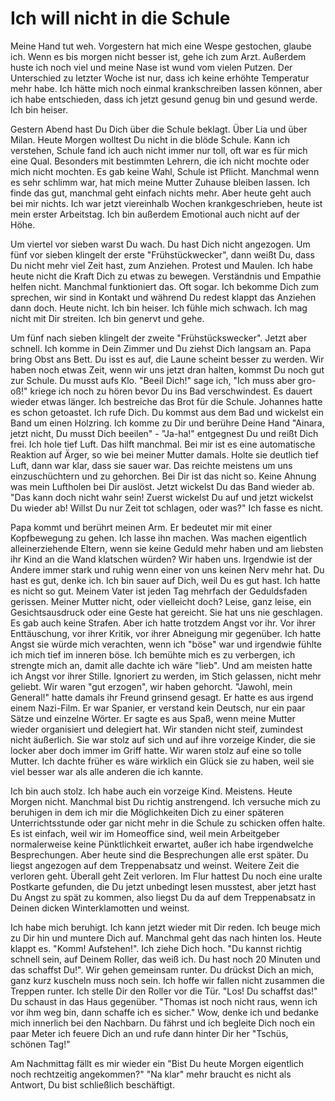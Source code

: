 # Ich will nicht in die Schule

Meine Hand tut weh. Vorgestern hat mich eine Wespe gestochen, glaube ich. Wenn es bis morgen nicht besser ist, gehe ich zum Arzt. Außerdem huste ich noch viel und meine Nase ist wund vom vielen Putzen. Der Unterschied zu letzter Woche ist nur, dass ich keine erhöhte Temperatur mehr habe. Ich hätte mich noch einmal krankschreiben lassen können, aber ich habe entschieden, dass ich jetzt gesund genug bin und gesund werde. Ich bin heiser.

Gestern Abend hast Du Dich über die Schule beklagt. Über Lia und über Milan. Heute Morgen wolltest Du nicht in die blöde Schule. Kann ich verstehen, Schule fand ich auch nicht immer nur toll, oft war es für mich eine Qual. Besonders mit bestimmten Lehrern, die ich nicht mochte oder mich nicht mochten. Es gab keine Wahl, Schule ist Pflicht. Manchmal wenn es sehr schlimm war, hat mich meine Mutter Zuhause bleiben lassen. Ich finde das gut, manchmal geht einfach nichts mehr. Aber heute geht auch bei mir nichts. Ich war jetzt viereinhalb Wochen krankgeschrieben, heute ist mein erster Arbeitstag. Ich bin außerdem Emotional auch nicht auf der Höhe.

Um viertel vor sieben warst Du wach. Du hast Dich nicht angezogen. Um fünf vor sieben klingelt der erste "Frühstückwecker", dann weißt Du, dass Du nicht mehr viel Zeit hast, zum Anziehen. Protest und Maulen. Ich habe heute nicht die Kraft Dich zu etwas zu bewegen. Verständnis und Empathie helfen nicht. Manchmal funktioniert das. Oft sogar. Ich bekomme Dich zum sprechen, wir sind in Kontakt und während Du redest klappt das Anziehen dann doch. Heute nicht. Ich bin heiser. Ich fühle mich schwach. Ich mag nicht mit Dir streiten. Ich bin genervt und gehe.

Um fünf nach sieben klingelt der zweite "Frühstückswecker". Jetzt aber schnell. Ich komme in Dein Zimmer und Du ziehst Dich langsam an. Papa bring Obst ans Bett. Du isst es auf, die Laune scheint besser zu werden. Wir haben noch etwas Zeit, wenn wir uns jetzt dran halten, kommst Du noch gut zur Schule. Du musst aufs Klo. "Beeil Dich!" sage ich, "Ich muss aber gro-oß!" kriege ich noch zu hören bevor Du ins Bad verschwindest. Es dauert wieder etwas länger. Ich bestreiche das Brot für die Schule. Johannes hatte es schon getoastet. Ich rufe Dich. Du kommst aus dem Bad und wickelst ein Band um einen Holzring. Ich komme zu Dir und berühre Deine Hand "Ainara, jetzt nicht, Du musst Dich beeilen" - "Ja-ha!" entgegnest Du und reißt Dich frei. Ich hole tief Luft. Das hilft manchmal. Bei mir ist es eine automatische Reaktion auf Ärger, so wie bei meiner Mutter damals. Holte sie deutlich tief Luft, dann war klar, dass sie sauer war. Das reichte meistens um uns einzuschüchtern und zu gehorchen. Bei Dir ist das nicht so. Keine Ahnung was mein Luftholen bei Dir auslöst. Jetzt wickelst Du das Band wieder ab. "Das kann doch nicht wahr sein! Zuerst wickelst Du auf und jetzt wickelst Du wieder ab! Willst Du nur Zeit tot schlagen, oder was?" Ich fasse es nicht.

Papa kommt und berührt meinen Arm. Er bedeutet mir mit einer Kopfbewegung zu gehen. Ich lasse ihn machen. Was machen eigentlich alleinerziehende Eltern, wenn sie keine Geduld mehr haben und am liebsten ihr Kind an die Wand klatschen würden? Wir haben uns. Irgendwie ist der Andere immer stark und ruhig wenn einer von uns keinen Nerv mehr hat. Du hast es gut, denke ich. Ich bin sauer auf Dich, weil Du es gut hast. Ich hatte es nicht so gut. Meinem Vater ist jeden Tag mehrfach der Geduldsfaden gerissen. Meiner Mutter nicht, oder vielleicht doch? Leise, ganz leise, ein Gesichtsausdruck oder eine Geste hat gereicht. Sie hat uns nie geschlagen. Es gab auch keine Strafen. Aber ich hatte trotzdem Angst vor ihr. Vor ihrer Enttäuschung, vor ihrer Kritik, vor ihrer Abneigung mir gegenüber. Ich hatte Angst sie würde mich verachten, wenn ich "böse" war und irgendwie fühlte ich mich tief im inneren böse. Ich bemühte mich es zu verbergen, ich strengte mich an, damit alle dachte ich wäre "lieb". Und am meisten hatte ich Angst vor ihrer Stille. Ignoriert zu werden, im Stich gelassen, nicht mehr geliebt.
Wir waren "gut erzogen", wir haben gehorcht. "Jawohl, mein General!" hatte damals ihr Freund grinsend gesagt. Er hatte es aus irgend einem Nazi-Film. Er war Spanier, er verstand kein Deutsch, nur ein paar Sätze und einzelne Wörter. Er sagte es aus Spaß, wenn meine Mutter wieder organisiert und delegiert hat. Wir standen nicht steif, zumindest nicht äußerlich. Sie war stolz auf sich und auf ihre vorzeige Kinder, die sie locker aber doch immer im Griff hatte. Wir waren stolz auf eine so tolle Mutter. Ich dachte früher es wäre wirklich ein Glück sie zu haben, weil sie viel besser war als alle anderen die ich kannte.

Ich bin auch stolz. Ich habe auch ein vorzeige Kind. Meistens. Heute Morgen nicht. Manchmal bist Du richtig anstrengend. Ich versuche mich zu beruhigen in dem ich mir die Möglichkeiten Dich zu einer späteren Unterrichtsstunde oder gar nicht mehr in die Schule zu schicken offen halte. Es ist einfach, weil wir im Homeoffice sind, weil mein Arbeitgeber normalerweise keine Pünktlichkeit erwartet, außer ich habe irgendwelche Besprechungen. Aber heute sind die Besprechungen alle erst später. Du liegst angezogen auf dem Treppenabsatz und weinst. Weitere Zeit die verloren geht. Überall geht Zeit verloren. Im Flur hattest Du noch eine uralte Postkarte gefunden, die Du jetzt unbedingt lesen musstest, aber jetzt hast Du Angst zu spät zu kommen, also liegst Du da auf dem Treppenabsatz in Deinen dicken Winterklamotten und weinst.

Ich habe mich beruhigt. Ich kann jetzt wieder mit Dir reden. Ich beuge mich zu Dir hin und muntere Dich auf. Manchmal geht das nach hinten los. Heute klappt es. "Komm! Aufstehen!". Ich ziehe Dich hoch. "Du kannst richtig schnell sein, auf Deinem Roller, das weiß ich. Du hast noch 20 Minuten und das schaffst Du!". Wir gehen gemeinsam runter. Du drückst Dich an mich, ganz kurz kuscheln muss noch sein. Ich hoffe wir fallen nicht zusammen die Treppen runter. Ich stelle Dir den Roller vor die Tür. "Los! Du schaffst das!" Du schaust in das Haus gegenüber. "Thomas ist noch nicht raus, wenn ich vor ihm weg bin, dann schaffe ich es sicher." Wow, denke ich und bedanke mich innerlich bei den Nachbarn. Du fährst und ich begleite Dich noch ein paar Meter ich feuere Dich an und rufe dann hinter Dir her "Tschüs, schönen Tag!"

Am Nachmittag fällt es mir wieder ein "Bist Du heute Morgen eigentlich noch rechtzeitig angekommen?" "Na klar" mehr braucht es nicht als Antwort, Du bist schließlich beschäftigt.
